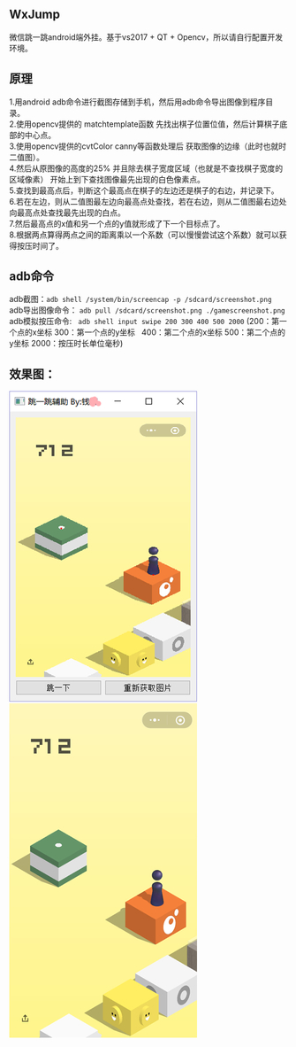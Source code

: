 ## WxJump
微信跳一跳android端外挂。基于vs2017 + QT + Opencv，所以请自行配置开发环境。</br>

## 原理
1.用android adb命令进行截图存储到手机，然后用adb命令导出图像到程序目录。</br>
2.使用opencv提供的 matchtemplate函数 先找出棋子位置位值，然后计算棋子底部的中心点。</br>
3.使用opencv提供的cvtColor canny等函数处理后 获取图像的边缘（此时也就时二值图）。</br>
4.然后从原图像的高度的25% 并且除去棋子宽度区域（也就是不查找棋子宽度的区域像素） 开始上到下查找图像最先出现的白色像素点。</br>
5.查找到最高点后，判断这个最高点在棋子的左边还是棋子的右边，并记录下。</br>
6.若在左边，则从二值图最左边向最高点处查找，若在右边，则从二值图最右边处向最高点处查找最先出现的白点。</br>
7.然后最高点的x值和另一个点的y值就形成了下一个目标点了。</br>
8.根据两点算得两点之间的距离乘以一个系数（可以慢慢尝试这个系数）就可以获得按压时间了。</br>

## adb命令
adb截图：`adb shell /system/bin/screencap -p /sdcard/screenshot.png`</br>
adb导出图像命令：  `adb pull /sdcard/screenshot.png ./gamescreenshot.png`</br>
adb模拟按压命令:   `adb shell input swipe 200 300 400 500 2000`  (200：第一个点的x坐标 300：第一个点的y坐标   400：第二个点的x坐标  500：第二个点的y坐标 2000：按压时长单位毫秒)</br>


## 效果图：
![外挂客户端截图](https://github.com/qianmang2/WXJump/raw/master/image/clientImage.png "外挂客户端截图")
![手机端截图](https://github.com/qianmang2/WXJump/raw/master/image/screencap.png "手机端游戏截图")
